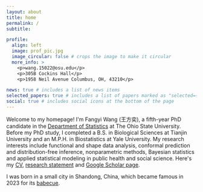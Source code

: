 ```yaml
---
layout: about
title: home
permalink: /
subtitle: 

profile:
  align: left
  image: prof_pic.jpg
  image_circular: false # crops the image to make it circular
  more_info: >
    <p>wang.15022@osu.edu</p>
    <p>305B Cockins Hall</p>
    <p>1958 Neil Avenue Columbus, OH, 43210</p>

news: true # includes a list of news items
selected_papers: true # includes a list of papers marked as "selected={true}"
social: true # includes social icons at the bottom of the page
---
```


Welcome to my homepage! I'm Fangyi Wang (王方奕), a fifth-year PhD candidate in the [Department of Statistics](https://stat.osu.edu/) at The Ohio State University. Before my PhD study, I completed a B.S. in Biological Sciences at Tianjin University and an M.P.H. in Biostatistics at Yale University. My research interests include functional and shape data analysis, conformal prediction and distribution-free inference, nonparametric methods, Bayesian statistics and applied statistical modeling in public health and social science.
Here's my [CV](../assets/pdf/CV_Fangyi_Wang.pdf), [research statement](../assets/pdf/research_statement_Fangyi_Wang.pdf) and [Google Scholar page](https://scholar.google.com/citations?user=7hFXmQEAAAAJ&hl=en).

I was born in a small city in Shandong, China, which became famous in 2023 for its [babecue](https://www.bbc.com/news/world-asia-china-65478638).
